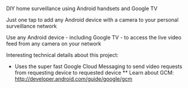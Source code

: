 DIY home surveillance using Android handsets and Google TV

Just one tap to add any Android device with a camera to your personal surveillance network

Use any Android device - including Google TV - to access the live video feed from any camera on your network

Interesting technical details about this project:

* Uses the super fast Google Cloud Messaging to send video requests from requesting device to requested device
** Learn about GCM: http://developer.android.com/guide/google/gcm


